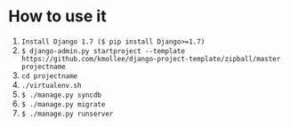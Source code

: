 # How to use it

1. `Install Django 1.7 ($ pip install Django>=1.7)`
1. `$ django-admin.py startproject --template https://github.com/kmollee/django-project-template/zipball/master projectname`
1. `cd projectname`
1. `./virtualenv.sh`
1. `$ ./manage.py syncdb`
1. `$ ./manage.py migrate`
1. `$ ./manage.py runserver`
